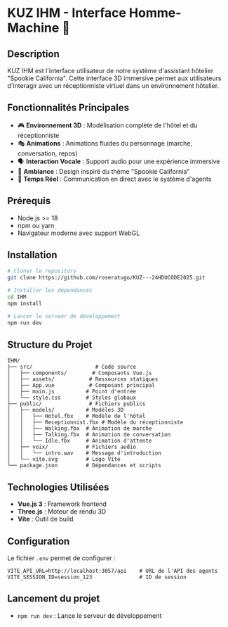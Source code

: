 # KUZ IHM - Interface Homme-Machine 🏨

## Description

KUZ IHM est l'interface utilisateur de notre système d'assistant hôtelier "Spookie California". Cette interface 3D immersive permet aux utilisateurs d'interagir avec un réceptionniste virtuel dans un environnement hôtelier.

## Fonctionnalités Principales

- 🎮 **Environnement 3D** : Modélisation complète de l'hôtel et du réceptionniste
- 🎭 **Animations** : Animations fluides du personnage (marche, conversation, repos)
- 🗣️ **Interaction Vocale** : Support audio pour une expérience immersive
- 🌙 **Ambiance** : Design inspiré du thème "Spookie California"
- 🔄 **Temps Réel** : Communication en direct avec le système d'agents

## Prérequis

- Node.js >= 18
- npm ou yarn
- Navigateur moderne avec support WebGL

## Installation

```bash
# Cloner le repository
git clone https://github.com/roseratugo/KUZ---24HDUCODE2025.git

# Installer les dépendances
cd IHM
npm install

# Lancer le serveur de développement
npm run dev
```

## Structure du Projet

```
IHM/
├── src/                    # Code source
│   ├── components/        # Composants Vue.js
│   ├── assets/           # Ressources statiques
│   ├── App.vue           # Composant principal
│   ├── main.js          # Point d'entrée
│   └── style.css        # Styles globaux
├── public/               # Fichiers publics
│   ├── models/          # Modèles 3D
│   │   ├── Hotel.fbx    # Modèle de l'hôtel
│   │   ├── Receptionnist.fbx # Modèle du réceptionniste
│   │   ├── Walking.fbx  # Animation de marche
│   │   ├── Talking.fbx  # Animation de conversation
│   │   └── Idle.fbx     # Animation d'attente
│   ├── voix/            # Fichiers audio
│   │   └── intro.wav    # Message d'introduction
│   └── vite.svg         # Logo Vite
└── package.json         # Dépendances et scripts
```

## Technologies Utilisées

- **Vue.js 3** : Framework frontend
- **Three.js** : Moteur de rendu 3D
- **Vite** : Outil de build

## Configuration

Le fichier `.env` permet de configurer :
```env
VITE_API_URL=http://localhost:3057/api    # URL de l'API des agents
VITE_SESSION_ID=session_123               # ID de session
```

## Lancement du projet

- `npm run dev` : Lance le serveur de développement